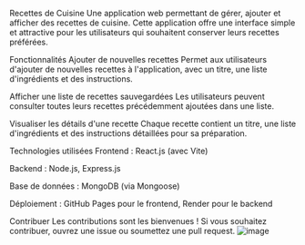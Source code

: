 Recettes de Cuisine
Une application web permettant de gérer, ajouter et afficher des recettes de cuisine. Cette application offre une interface simple et attractive pour les utilisateurs qui souhaitent conserver leurs recettes préférées.

Fonctionnalités
Ajouter de nouvelles recettes
Permet aux utilisateurs d'ajouter de nouvelles recettes à l'application, avec un titre, une liste d'ingrédients et des instructions.

Afficher une liste de recettes sauvegardées
Les utilisateurs peuvent consulter toutes leurs recettes précédemment ajoutées dans une liste.

Visualiser les détails d'une recette
Chaque recette contient un titre, une liste d'ingrédients et des instructions détaillées pour sa préparation.

Technologies utilisées
Frontend : React.js (avec Vite)

Backend : Node.js, Express.js

Base de données : MongoDB (via Mongoose)

Déploiement : GitHub Pages pour le frontend, Render pour le backend 


Contribuer
Les contributions sont les bienvenues ! Si vous souhaitez contribuer, ouvrez une issue ou soumettez une pull request.
![image](https://github.com/user-attachments/assets/ce0fc32c-ca90-4dd0-b301-16a168f0c166)
